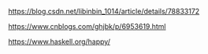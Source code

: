 





https://blog.csdn.net/libinbin_1014/article/details/78833172

https://www.cnblogs.com/ghjbk/p/6953619.html





https://www.haskell.org/happy/











